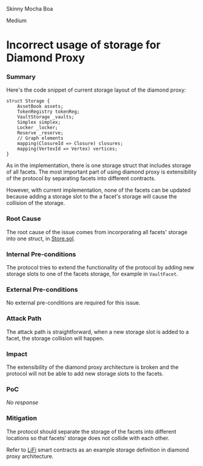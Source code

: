 Skinny Mocha Boa

Medium

# Incorrect usage of storage for Diamond Proxy

### Summary

Here's the code snippet of current storage layout of the diamond proxy:

```solidity
struct Storage {
    AssetBook assets;
    TokenRegistry tokenReg;
    VaultStorage _vaults;
    Simplex simplex;
    Locker _locker;
    Reserve _reserve;
    // Graph elements
    mapping(ClosureId => Closure) closures;
    mapping(VertexId => Vertex) vertices;
}
```

As in the implementation, there is one storage struct that includes storage of all facets.
The most important part of using diamond proxy is extensibility of the protocol by separating facets into different contracts.

However, with current implementation, none of the facets can be updated because adding a storage slot to the a facet's storage will cause the collision of the storage.

### Root Cause

The root cause of the issue comes from incorporating all facets' storage into one struct, in [Store.sol](https://github.com/sherlock-audit/2025-04-burve/blob/44cba36e2a0c3cd7b6999459bf7746db92f8cc0a/Burve/src/multi/Store.sol#L16-L26).

### Internal Pre-conditions

The protocol tries to extend the functionality of the protocol by adding new storage slots to one of the facets storage, for example in `VaultFacet`.


### External Pre-conditions

No external pre-conditions are required for this issue.

### Attack Path

The attack path is straightforward, when a new storage slot is added to a facet, the storage collision will happen.

### Impact

The extensibility of the diamond proxy architecture is broken and the protocol will not be able to add new storage slots to the facets.

### PoC

_No response_

### Mitigation

The protocol should separate the storage of the facets into different locations so that facets' storage does not collide with each other.

Refer to [LiFi](https://github.com/lifinance/contracts) smart contracts as an example storage definition in diamond proxy architecture.
